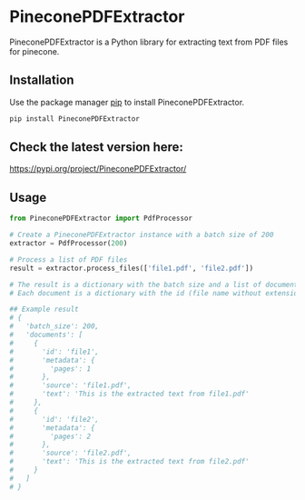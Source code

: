 # PineconePDFExtractor

PineconePDFExtractor is a Python library for extracting text from PDF files for pinecone.

## Installation

Use the package manager [pip](https://pip.pypa.io/en/stable/) to install PineconePDFExtractor.

```bash
pip install PineconePDFExtractor
```

## Check the latest version here:
https://pypi.org/project/PineconePDFExtractor/


## Usage

```python
from PineconePDFExtractor import PdfProcessor

# Create a PineconePDFExtractor instance with a batch size of 200
extractor = PdfProcessor(200)

# Process a list of PDF files
result = extractor.process_files(['file1.pdf', 'file2.pdf'])

# The result is a dictionary with the batch size and a list of documents
# Each document is a dictionary with the id (file name without extension), metadata (number of pages), source (file path), and text (extracted text)

## Example result
# {
#   'batch_size': 200,
#   'documents': [
#     {
#       'id': 'file1',
#       'metadata': {
#         'pages': 1
#       },
#       'source': 'file1.pdf',
#       'text': 'This is the extracted text from file1.pdf'
#     },
#     {
#       'id': 'file2',
#       'metadata': {
#         'pages': 2
#       },
#       'source': 'file2.pdf',
#       'text': 'This is the extracted text from file2.pdf'
#     }
#   ]
# }